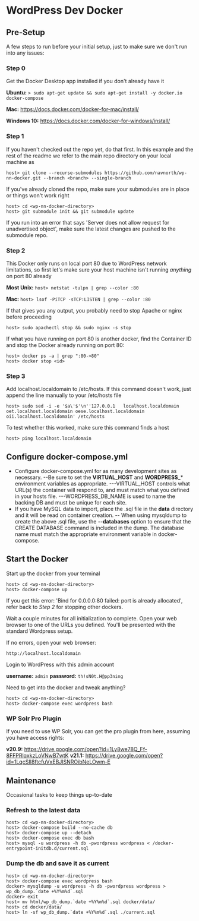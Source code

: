 # WordPress Dev Docker

## Pre-Setup

A few steps to run before your initial setup, just to make sure we don't run into any issues:

### Step 0

Get the Docker Desktop app installed if you don't already have it

**Ubuntu:** `> sudo apt-get update && sudo apt-get install -y docker.io docker-compose`

**Mac:** https://docs.docker.com/docker-for-mac/install/

**Windows 10:** https://docs.docker.com/docker-for-windows/install/

### Step 1

If you haven't checked out the repo yet, do that first. In this example and the rest of the readme we refer to the main repo directory on your local machine as <wp-nn-docker-directory>

    host> git clone --recurse-submodules https://github.com/navnorth/wp-nn-docker.git --branch <branch> --single-branch

If you've already cloned the repo, make sure your submodules are in place or things won't work right

    host> cd <wp-nn-docker-directory>
    host> git submodule init && git submodule update

If you run into an error that says 'Server does not allow request for unadvertised object', make sure the latest changes are pushed to the submodule repo.

### Step 2

This Docker only runs on local port 80 due to WordPress network limitations, so first let's make sure your host machine isn't running *anything* on port 80 already

**Most Unix:** `host> netstat -tulpn | grep --color :80`

**Mac:** `host> lsof -PiTCP -sTCP:LISTEN | grep --color :80`

If that gives you any output, you probably need to stop Apache or nginx before proceeding

    host> sudo apachectl stop && sudo nginx -s stop

If what you have running on port 80 is another docker, find the Container ID and stop the Docker already running on port 80:

    host> docker ps -a | grep ":80->80"
    host> docker stop <id>

### Step 3

Add localhost.localdomain to /etc/hosts. If this command doesn't work, just append the line manually to your /etc/hosts file

    host> sudo sed -i -e '$a\'$'\n''127.0.0.1   localhost.localdomain oet.localhost.localdomain oese.localhost.localdomain oii.localhost.localdomain' /etc/hosts

To test whether this worked, make sure this command finds a host

    host> ping localhost.localdomain

## Configure docker-compose.yml

- Configure docker-compose.yml for as many development sites as necessary.
--Be sure to set the **VIRTUAL_HOST** and **WORDPRESS_*** environment variables as appropriate.
---VIRTUAL_HOST controls what URL(s) the container will respond to, and must match what you defined in your hosts file.
---WORDPRESS_DB_NAME is used to name the backing DB and must be unique for each site.
- If you have MySQL data to import, place the .sql file in the **data** directory and it will be read on container creation.
-- When using mysqldump to create the above .sql file, use the **--databases** option to ensure that the CREATE DATABASE command is included in the dump.  The database name must match the appropriate environment variable in docker-compose.

## Start the Docker

Start up the docker from your terminal

    host> cd <wp-nn-docker-directory>
    host> docker-compose up

If you get this error: 'Bind for 0.0.0.0:80 failed: port is already allocated', refer back to *Step 2* for stopping other dockers.

Wait a couple minutes for all initialization to complete.  Open your web browser to one of the URLs you defined.  You'll be presented with the standard Wordpress setup.

If no errors, open your web browser:

    http://localhost.localdomain

Login to WordPress with this admin account

**username:** `admin`
**password:** `th!sN0t.H@pp3ning`

Need to get into the docker and tweak anything?

    host> cd <wp-nn-docker-directory>
    host> docker-compose exec wordpress bash

### WP Solr Pro Plugin

If you need to use WP Solr, you can get the pro plugin from here, assuming you have access rights:

**v20.9:** https://drive.google.com/open?id=1Ly8we78Q_Ff-8FFPRlqxkzLoVNwB7wtK
**v21.1:** https://drive.google.com/open?id=1LqcSII8ftcfuVxEBJISNROibNeLOwm-E


## Maintenance

Occasional tasks to keep things up-to-date

### Refresh to the latest data

    host> cd <wp-nn-docker-directory>
    host> docker-compose build --no-cache db
    host> docker-compose up --detach
    host> docker-compose exec db bash
    host> mysql -u wordpress -h db -pwordpress wordpress < /docker-entrypoint-initdb.d/current.sql

### Dump the db and save it as current

    host> cd <wp-nn-docker-directory>
    host> docker-compose exec wordpress bash
    docker> mysqldump -u wordpress -h db -pwordpress wordpress > wp_db_dump.`date +%Y%m%d`.sql
    docker> exit
    host> mv html/wp_db_dump.`date +%Y%m%d`.sql docker/data/
    host> cd docker/data/
    host> ln -sf wp_db_dump.`date +%Y%m%d`.sql ./current.sql



